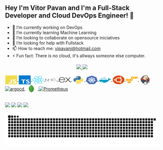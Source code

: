 ## Hey I'm Vitor Pavan and I'm a Full-Stack Developer and Cloud DevOps Engineer! 👋

- 🔭 I’m currently working on DevOps
- 🌱 I’m currently learning Machine Learning
- 👯 I’m looking to collaborate on opensource iniciatives
- 🤔 I’m looking for help with Fullstack
- 📫 How to reach me: vipavani@hotmail.com
- ⚡ Fun fact: There is no cloud, it's allways someone else computer. 


<div align="center">
  <a href="https://github.com/vitorpavani">
  <img height="180em" src="https://github-readme-stats.vercel.app/api?username=vitorpavani&show_icons=true&theme=dark&include_all_commits=true&count_private=true"/>
  <img height="180em" src="https://github-readme-stats.vercel.app/api/top-langs/?username=vitorpavani&layout=compact&langs_count=7&theme=dark"/>
</div>
<div style="display: inline_block"><br>
  <img align="center" alt="Js" height="30" width="40" src="https://raw.githubusercontent.com/devicons/devicon/master/icons/javascript/javascript-plain.svg" title="JavaScript">
  <img align="center" alt="Ts" height="30" width="40" src="https://raw.githubusercontent.com/devicons/devicon/master/icons/typescript/typescript-plain.svg" title="Typescript">
  <img title="React" align="center" alt="React" height="30" width="40" src="https://raw.githubusercontent.com/devicons/devicon/master/icons/react/react-original.svg">
  <img title="NextJS" align="center" alt="NextJS" height="30" width="40" src="https://raw.githubusercontent.com/devicons/devicon/master/icons/nextjs/nextjs-original-wordmark.svg">
  <img title="ExpressJS" align="center" alt="Express" height="30" width="40" src="https://raw.githubusercontent.com/devicons/devicon/master/icons/express/express-original.svg">
  <img title="Python" align="center" alt="Python" height="30" width="40" src="https://raw.githubusercontent.com/devicons/devicon/master/icons/python/python-original.svg">
  <img title="Kubernetes" align="center" alt="Kubernetes" height="30" width="40" src="https://raw.githubusercontent.com/devicons/devicon/master/icons/kubernetes/kubernetes-plain.svg">
  <img title="Docker" align="center" alt="Docker" height="30" width="40" src="https://raw.githubusercontent.com/devicons/devicon/master/icons/docker/docker-plain.svg">
  <img title="Ubuntu" align="center" alt="Ubuntu" height="30" width="40" src="https://raw.githubusercontent.com/devicons/devicon/master/icons/ubuntu/ubuntu-plain.svg">
  <img title="AWS" align="center" alt="AWS" height="30" width="40" src="https://raw.githubusercontent.com/devicons/devicon/master/icons/amazonwebservices/amazonwebservices-original.svg">
  <img title="Jenkins" align="center" alt="Jenkins" height="30" width="40" src="https://raw.githubusercontent.com/devicons/devicon/master/icons/jenkins/jenkins-original.svg">  
  <img title="ArgoCD" align="center" alt="argocd" height="30" width="40"  src="https://cdn.jsdelivr.net/gh/devicons/devicon/icons/argocd/argocd-original-wordmark.svg" />
  <img title="MongoDB" align="center" alt="MongoDB" height="30" width="40" src="https://raw.githubusercontent.com/devicons/devicon/master/icons/mongodb/mongodb-original.svg">
  <img title="Prometheus" align="center" alt="Prometheus" height="30" width="40" src="https://cdn.jsdelivr.net/gh/devicons/devicon/icons/prometheus/prometheus-original.svg" />
</div>
  
  ##
 
<div> 
  <a href = "mailto:vipavani@hotmail.com"><img src="https://img.shields.io/badge/Microsoft_Outlook-0078D4?style=for-the-badge&logo=microsoft-outlook&logoColor=white" target="_blank"></a>
  <a href = "mailto:vipavani@gmail.com"><img src="https://img.shields.io/badge/-Gmail-%23333?style=for-the-badge&logo=gmail&logoColor=white" target="_blank"></a>
  <a href="https://www.linkedin.com/in/vipavani" target="_blank"><img src="https://img.shields.io/badge/LinkedIn-0077B5?style=for-the-badge&logo=linkedin&logoColor=white" target="_blank"></a>
  <a href="https://twitter.com/vipavani" target="_blank"><img src="https://img.shields.io/badge/Twitter-1DA1F2?style=for-the-badge&logo=twitter&logoColor=white" target="_blank"></a>
 
  ![Snake animation](https://github.com/vitorpavani/vitorpavani/blob/output/github-contribution-grid-snake.svg)
 
</div>
